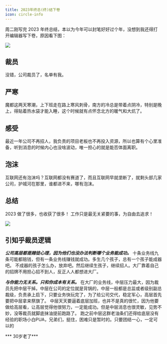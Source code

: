 ```yaml
---
title: 2023年终总(终)结下卷
icon: circle-info
---
```


周二刚写完 2023 年终总结，本以为今年可以封笔好好过个年，没想到我还得打开编辑器写下卷，原因看下图：

![](https://cdn.jsdelivr.net/gh/mouuii/picture/8651703232693_.pic.jpg)

## 裁员

没错，公司裁员了，名单有我。

## 严寒

魔都这两天寒潮，上下班走在路上寒风刺骨，南方的冷总是带着点阴冷，特别是晚上，得贴着热水袋才能入睡，这个时候就有点怀念北方的暖气和大炕了。


## 感受

最近一年公司不再招人，我负责的项目老板也不再投入资源，所以也算有个心里准备，听到消息的时候内心也没啥波动，唯一担心的就是能否体面离职。

## 泡沫

互联网还有泡沫吗？互联网都没有赛道了，而且互联网早就垄断了，就剩头部几家公司，护城河在那里，谁都进不来，哪有泡沫。



## 总结


2023 做了很多，也收获了很多！ 工作只是最无关紧要的事，为自由去追求！

![](https://cdn.jsdelivr.net/gh/mouuii/picture/%E6%88%AA%E5%B1%8F2023-12-22%20%E4%B8%8B%E5%8D%884.56.51.png)


## 引知乎裁员逻辑

***公司高层都是赌徒心理，因为他们也没办法判断哪个业务能成功。*** 十条业务线九条可能都赔钱，但有一条业务线赚钱就成功。多生几个孩子，总有一个孩子能成器吧。
不成器的孩子怎么办，放弃吧。然后继续生孩子，继续招人。大厂靠着自己的招牌不用担心招不到人，反正人人都想进大厂。

***与你能力无关系。只和你成本有关系。***
在大厂的业务线，中层压力最大，因为裁员先把中层干掉。中层在公司的定位就是背锅的，中层一般都是总监或者级别副总裁级，负责承上启下，只要业务快玩完了，为了给公司交代，稳定军心，高层首先要把中层拿来祭旗了。
中层天天要逼着底层加班，也并不是真的很忙，因为他要做给高层看，让高层觉得他很努力，一定能成功。但是中层消息也很灵敏，见势不妙，没等裁员就脚底抹油提前跑路了。
跑之前中层这群老油条们还得给底层没有经验的职场小白PUA，兄弟们，挺住，困难只是暂时的。只要团结一心，一定可以的

*** 30岁老了***